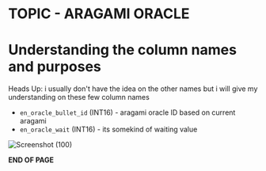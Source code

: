 # TOPIC - ARAGAMI ORACLE


# Understanding the column names and purposes
Heads Up: i usually don't have the idea on the other names but i will give my understanding on these few column names

- `en_oracle_bullet_id` (INT16) - aragami oracle ID based on current aragami
- `en_oracle_wait` (INT16) - its somekind of waiting value

![Screenshot (100)](https://github.com/nachotacos69/WikiEater/assets/99103531/ce6b8557-e4c7-44ac-934f-922795170b10)

**END OF PAGE**

